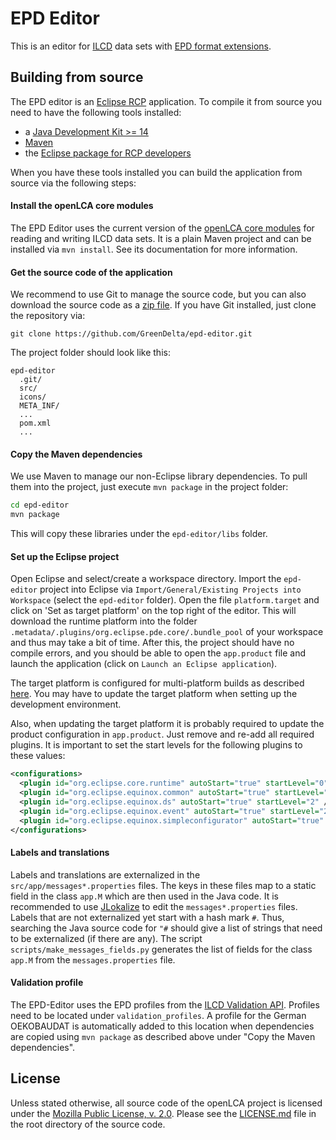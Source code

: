 # EPD Editor
This is an editor for [ILCD](http://eplca.jrc.ec.europa.eu/LCDN/developer.xhtml)
data sets with [EPD format extensions](http://www.oekobaudat.de/en/info/working-group-indata.html). 

## Building from source
The EPD editor is an [Eclipse RCP](https://wiki.eclipse.org/Rich_Client_Platform)
application. To compile it from source you need to have the following tools
installed:

* a [Java Development Kit >= 14](https://adoptopenjdk.net/)
* [Maven](http://maven.apache.org/)
* the [Eclipse package for RCP developers](https://www.eclipse.org/downloads/)

When you have these tools installed you can build the application from source
via the following steps:

#### Install the openLCA core modules
The EPD Editor uses the current version of the 
[openLCA core modules](https://github.com/GreenDelta/olca-modules) for reading
and writing ILCD data sets. It is a plain Maven project and can be
installed via `mvn install`. See its documentation for more information.

#### Get the source code of the application
We recommend to use Git to manage the source code, but you can also download the
source code as a [zip file](https://github.com/GreenDelta/epd-editor/archive/master.zip).
If you have Git installed, just clone the repository via:

    git clone https://github.com/GreenDelta/epd-editor.git

The project folder should look like this:

    epd-editor
      .git/
      src/
      icons/
      META_INF/
      ...
      pom.xml
      ...

#### Copy the Maven dependencies
We use Maven to manage our non-Eclipse library dependencies. To pull them into
the project, just execute `mvn package` in the project folder:

```bash
cd epd-editor
mvn package
```

This will copy these libraries under the `epd-editor/libs` folder. 

#### Set up the Eclipse project
Open Eclipse and select/create a workspace directory. Import the `epd-editor` 
project into Eclipse via `Import/General/Existing Projects into Workspace`
(select the `epd-editor` folder). Open the file `platform.target` and click on
'Set as target platform' on the top right of the editor. This will download the
runtime platform into the folder `.metadata/.plugins/org.eclipse.pde.core/.bundle_pool`
of your workspace and thus may take a bit of time. After this, the project should
have no compile errors, and you should be able to open the `app.product` file
and launch the application (click on `Launch an Eclipse application`).

The target platform is configured for multi-platform builds as described
[here](https://stackoverflow.com/a/12737382). You may have to update the target
platform when setting up the development environment.

Also, when updating the target platform it is probably required to update the product
configuration in `app.product`. Just remove and re-add all required plugins. It is
important to set the start levels for the following plugins to these values:

```xml
<configurations>
  <plugin id="org.eclipse.core.runtime" autoStart="true" startLevel="0" />
  <plugin id="org.eclipse.equinox.common" autoStart="true" startLevel="2" />
  <plugin id="org.eclipse.equinox.ds" autoStart="true" startLevel="2" />
  <plugin id="org.eclipse.equinox.event" autoStart="true" startLevel="2" />
  <plugin id="org.eclipse.equinox.simpleconfigurator" autoStart="true" startLevel="1" />
</configurations>
```

#### Labels and translations
Labels and translations are externalized in the `src/app/messages*.properties`
files. The keys in these files map to a static field in the class `app.M` which
are then used in the Java code. It is recommended to use 
[JLokalize](http://jlokalize.sourceforge.net) to edit the `messages*.properties`
files. Labels that are not externalized yet start with a hash mark `#`. Thus,
searching the Java source code for `"#` should give a list of strings that need
to be externalized (if there are any). The script `scripts/make_messages_fields.py`
generates the list of fields for the class `app.M` from the `messages.properties`
file.

#### Validation profile
The EPD-Editor uses the EPD profiles from the 
[ILCD Validation API](https://bitbucket.org/okusche/ilcdvalidation). 
Profiles need to be located under `validation_profiles`. A profile for the German
OEKOBAUDAT is automatically added to this location when dependencies are copied
using `mvn package` as described above under "Copy the Maven dependencies".

## License
Unless stated otherwise, all source code of the openLCA project is licensed
under the [Mozilla Public License, v. 2.0](http://mozilla.org/MPL/2.0/). Please
see the [LICENSE.md](./LICENSE.md) file in the root directory of the source code.

